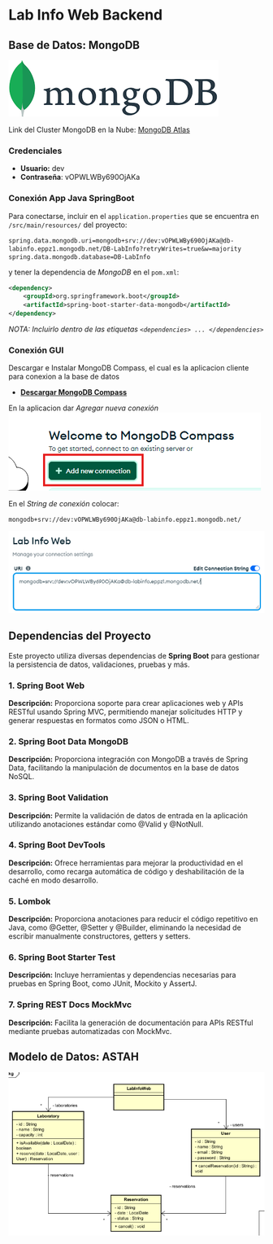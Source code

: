 # Lab Info Web Backend


## Base de Datos: MongoDB

![img](./Images/img1_mongo.png)

Link del Cluster MongoDB en la Nube: [MongoDB Atlas](https://cloud.mongodb.com/v2/64c5b952390f6922fd702366#/clusters/detail/DB-LabInfo)

### Credenciales
- **Usuario:** dev
- **Contraseña**: vOPWLWBy690OjAKa


### Conexión App Java SpringBoot
Para conectarse, incluir en el `application.properties` que se encuentra en `/src/main/resources/` del proyecto:

```properties
spring.data.mongodb.uri=mongodb+srv://dev:vOPWLWBy690OjAKa@db-labinfo.eppz1.mongodb.net/DB-LabInfo?retryWrites=true&w=majority
spring.data.mongodb.database=DB-LabInfo
```

y tener la dependencia de *MongoDB* en el `pom.xml`:

```xml
<dependency>
    <groupId>org.springframework.boot</groupId>
    <artifactId>spring-boot-starter-data-mongodb</artifactId>
</dependency>
```

*NOTA: Incluirlo dentro de las etiquetas `<dependencies> ... </dependencies>`*

### Conexión GUI
Descargar e Instalar MongoDB Compass, el cual es la aplicacion cliente para conexion a la base de datos
- [**Descargar MongoDB Compass**](https://www.mongodb.com/try/download/compass)

En la aplicacion dar *Agregar nueva conexión*
![img](./Images/screen3_compass1.png)

En el *String de conexión* colocar:
```sh
mongodb+srv://dev:vOPWLWBy690OjAKa@db-labinfo.eppz1.mongodb.net/
```
![img](./Images/screen3_compass2.png)


## Dependencias del Proyecto

Este proyecto utiliza diversas dependencias de **Spring Boot** para gestionar la persistencia de datos, validaciones, pruebas y más.


### 1. Spring Boot Web
**Descripción:** Proporciona soporte para crear aplicaciones web y APIs RESTful usando Spring MVC, permitiendo manejar solicitudes HTTP y generar respuestas en formatos como JSON o HTML.

### 2. Spring Boot Data MongoDB
**Descripción:** Proporciona integración con MongoDB a través de Spring Data, facilitando la manipulación de documentos en la base de datos NoSQL.

### 3. Spring Boot Validation
**Descripción:** Permite la validación de datos de entrada en la aplicación utilizando anotaciones estándar como @Valid y @NotNull.

### 4. Spring Boot DevTools
**Descripción:** Ofrece herramientas para mejorar la productividad en el desarrollo, como recarga automática de código y deshabilitación de la caché en modo desarrollo.

### 5. Lombok
**Descripción:** Proporciona anotaciones para reducir el código repetitivo en Java, como @Getter, @Setter y @Builder, eliminando la necesidad de escribir manualmente constructores, getters y setters.

### 6. Spring Boot Starter Test
**Descripción:** Incluye herramientas y dependencias necesarias para pruebas en Spring Boot, como JUnit, Mockito y AssertJ.

### 7. Spring REST Docs MockMvc
**Descripción:** Facilita la generación de documentación para APIs RESTful mediante pruebas automatizadas con MockMvc.


## Modelo de Datos: ASTAH
![img](./Images/screen2_datamodel.png)
